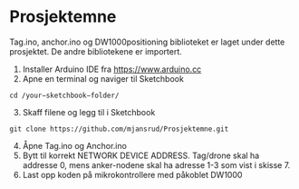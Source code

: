 # Prosjektemne

Tag.ino, anchor.ino og DW1000positioning biblioteket er laget under dette prosjektet. De andre bibliotekene er importert.

1) Installer Arduino IDE fra https://www.arduino.cc
2) Apne en terminal og naviger til Sketchbook 
```
cd /your−sketchbook−folder/
```
3) Skaff filene og legg til i Sketchbook
```
git clone https://github.com/mjansrud/Prosjektemne.git
```
4) Åpne Tag.ino og Anchor.ino
5) Bytt til korrekt NETWORK DEVICE ADDRESS. Tag/drone skal ha addresse 0, mens anker-nodene skal ha adresse 1-3 som vist i skisse 7.
6) Last opp koden på mikrokontrollere med påkoblet DW1000
